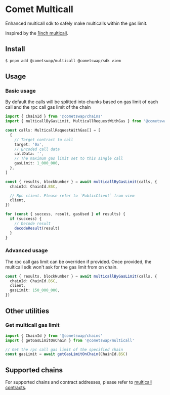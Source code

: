 # Comet Multicall

Enhanced multicall sdk to safely make multicalls within the gas limit.

Inspired by the [1inch multicall](https://github.com/1inch/multicall).

## Install

```bash
$ pnpm add @cometswap/multicall @cometswap/sdk viem
```

## Usage

### Basic usage

By default the calls will be splitted into chunks based on gas limit of each call and the rpc call gas limit of the chain

```typescript
import { ChainId } from '@cometswap/chains'
import { multicallByGasLimit, MulticallRequestWithGas } from '@cometswap/multicall'

const calls: MulticallRequestWithGas[] = [
  {
    // Target contract to call
    target: '0x',
    // Encoded call data
    callData: '',
    // The maximum gas limit set to this single call
    gasLimit: 1_000_000,
  },
]

const { results, blockNumber } = await multicallByGasLimit(calls, {
  chainId: ChainId.BSC,

  // Rpc client. Please refer to `PublicClient` from viem
  client,
})

for (const { success, result, gasUsed } of results) {
  if (success) {
    // Decode result
    decodeResult(result)
  }
}
```

### Advanced usage

The rpc call gas limit can be overriden if provided. Once provided, the multicall sdk won't ask for the gas limit from on chain.

```typescript
const { results, blockNumber } = await multicallByGasLimit(calls, {
  chainId: ChainId.BSC,
  client,
  gasLimit: 150_000_000,
})
```

## Other utilities

### Get multicall gas limit

```typescript
import { ChainId } from '@cometswap/chains'
import { getGasLimitOnChain } from '@cometswap/multicall'

// Get the rpc call gas limit of the specified chain
const gasLimit = await getGasLimitOnChain(ChainId.BSC)
```

## Supported chains

For supported chains and contract addresses, please refer to [multicall contracts](https://github.com/cometswap/comet-frontend/blob/develop/packages/multicall/src/constants/contracts.ts).
